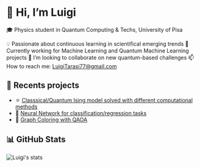 # 👋 Hi, I’m Luigi

🎓 Physics student in Quantum Computing & Techs, University of Pisa

💡 Passionate about continuous learning in scientifical emerging trends 
🎯 Currently working for Machine Learning and Quantum Machine Learning projects
💞️ I’m looking to collaborate on new quantum-based challenges
📫 How to reach me: LuigiTarasi77@gmail.com 

## 📌 Recents projects
- ⚛️ [Classsical/Quantum Ising model solved with different computational methods](https://github.com/gigits02/IsingModel)
- 🧠 [Neural Network for classification/regression tasks](https://github.com/gigits02/Mlproject)
- 🎨 [Graph Coloring with QAOA](https://github.com/gigits02/QMLproject)

## 📊 GitHub Stats
![Luigi's stats](https://github-readme-stats.vercel.app/api?username=gigits02&show_icons=true&theme=github_dark)
